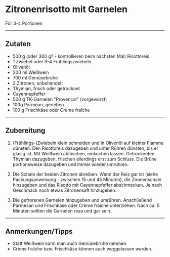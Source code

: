 # Zitronenrisotto mit Garnelen

Für 3-4 Portionen

---

## Zutaten

- 500 g (oder 300 g? - kontrollieren beim nächsten Mal) Risottoreis
- 1 Zwiebel oder 3-4 Frühlingszwiebeln
- Olivenöl
- 200 ml Weißwein
- 700 ml Gemüsebrühe
- 2 Zitronen, unbehandelt
- Thymian, frisch oder getrocknet
- Cayennepfeffer
- 500 g TK-Garnelen "Provencal" (vorgewürzt)
- 100g Parmean, gerieben
- 100 g Frischkäse oder Crème fraîche

---

## Zubereitung

1. (Frühlings-)Zwiebeln klein schneiden und in Olivenöl auf kleiner Flamme dünsten. Den Risottoreis dazugeben und unter Rühren dünsten, bis er glasig ist. Mit Weißwein ablöschen, einkochen lassen. Getrockneten Thymian dazugeben, frischen allerdings erst zum Schluss. Die Brühe portionsweise dazugeben und immer wieder umrühren.

2. Die Schale der beiden Zitronen abreiben. Wenn der Reis gar ist (siehe Packungsanweisung - zwischen 15 und 45 Minuten), die Zironenschale hinzugeben und das Risotto mit Cayennepfeffer abschmecken. Je nach Geschmack noch etwas Zitronensaft hinzugeben.

3. Die gefrorenen Garnelen hinzugeben und umrühren. Anschließend Parmesan und Frischkäse oder Crème fraîche unterziehen. Nach ca. 5 Minuten sollten die Garnelen rosa und gar sein.

---

## Anmerkungen/Tipps

- Statt Weißwein kann man auch Gemüsebrühe nehmen.
- Crème fraîche bzw. Frischkäse können auch weggelassen werden.